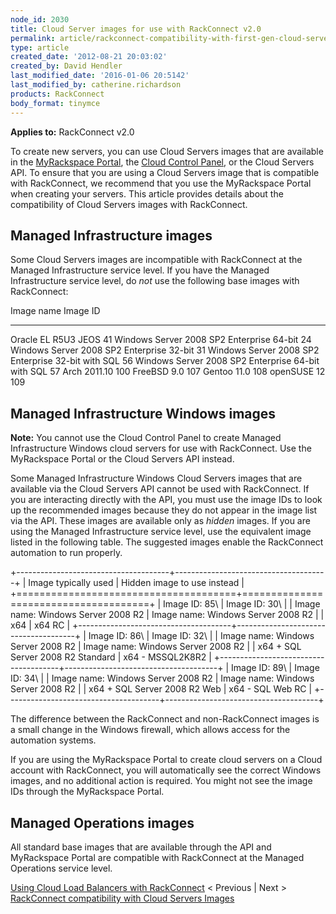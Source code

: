 ```yaml
---
node_id: 2030
title: Cloud Server images for use with RackConnect v2.0
permalink: article/rackconnect-compatibility-with-first-gen-cloud-servers-images
type: article
created_date: '2012-08-21 20:03:02'
created_by: David Hendler
last_modified_date: '2016-01-06 20:5142'
last_modified_by: catherine.richardson
products: RackConnect
body_format: tinymce
---
```


**Applies to:** RackConnect v2.0

To create new servers, you can use Cloud Servers images that are
available in the [MyRackspace Portal](https://my.rackspace.com/), the
[Cloud Control Panel](https://mycloud.rackspace.com/), or the Cloud
Servers API. To ensure that you are using a Cloud Servers image that is
compatible with RackConnect, we recommend that you use the MyRackspace
Portal when creating your servers. This article provides details about
the compatibility of Cloud Servers images with RackConnect.

Managed Infrastructure images
-----------------------------

Some Cloud Servers images are incompatible with RackConnect at the
Managed Infrastructure service level. If you have the Managed
Infrastructure service level, do *not* use the following base images
with RackConnect:

  Image name                                           Image ID
  ---------------------------------------------------- ----------
  Oracle EL R5U3 JEOS                                  41
  Windows Server 2008 SP2 Enterprise 64-bit            24
  Windows Server 2008 SP2 Enterprise 32-bit            31
  Windows Server 2008 SP2 Enterprise 32-bit with SQL   56
  Windows Server 2008 SP2 Enterprise 64-bit with SQL   57
  Arch 2011.10                                         100
  FreeBSD 9.0                                          107
  Gentoo 11.0                                          108
  openSUSE 12                                          109

Managed Infrastructure Windows images
-------------------------------------

**Note:** You cannot use the Cloud Control Panel to create Managed
Infrastructure Windows cloud servers for use with RackConnect. Use the
MyRackspace Portal or the Cloud Servers API instead.

Some Managed Infrastructure Windows Cloud Servers images that are
available via the Cloud Servers API cannot be used with RackConnect. If
you are interacting directly with the API, you must use the image IDs to
look up the recommended images because they do not appear in the image
list via the API. These images are available only as *hidden* images. If
you are using the Managed Infrastructure service level, use the
equivalent image listed in the following table. The suggested images
enable the RackConnect automation to run properly.

+--------------------------------------+--------------------------------------+
| Image typically used                 | Hidden image to use instead          |
+======================================+======================================+
| Image ID: 85\                        | Image ID: 30\                        |
|  Image name: Windows Server 2008 R2  |  Image name: Windows Server 2008 R2  |
| x64                                  | x64 RC                               |
+--------------------------------------+--------------------------------------+
| Image ID: 86\                        | Image ID: 32\                        |
|  Image name: Windows Server 2008 R2  |  Image name: Windows Server 2008 R2  |
| x64 + SQL Server 2008 R2 Standard    | x64 - MSSQL2K8R2                     |
+--------------------------------------+--------------------------------------+
| Image ID: 89\                        | Image ID: 34\                        |
|  Image name: Windows Server 2008 R2  |  Image name: Windows Server 2008 R2  |
| x64 + SQL Server 2008 R2 Web         | x64 - SQL Web RC                     |
+--------------------------------------+--------------------------------------+

The difference between the RackConnect and non-RackConnect images is a
small change in the Windows firewall, which allows access for the
automation systems.

If you are using the MyRackspace Portal to create cloud servers on a
Cloud account with RackConnect, you will automatically see the correct
Windows images, and no additional action is required. You might not see
the image IDs through the MyRackspace Portal.

Managed Operations images
-------------------------

All standard base images that are available through the API and
MyRackspace Portal are compatible with RackConnect at the Managed
Operations service level.

[Using Cloud Load Balancers with
RackConnect](http://www.rackspace.com/knowledge_center/article/using-cloud-load-balancers-with-rackconnect)
\< Previous | Next \> [RackConnect compatibility with Cloud Servers
Images](http://www.rackspace.com/knowledge_center/article/rackconnect-v20-compatibility-with-cloud-server-images)

